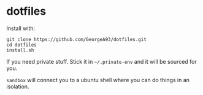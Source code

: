 # dotfiles

Install with:

```
git clone https://github.com/GeorgeA93/dotfiles.git
cd dotfiles
install.sh
```

If you need private stuff. Stick it in `~/.private-env` and it will be sourced for you.

`sandbox` will connect you to a ubuntu shell where you can do things in an isolation.

